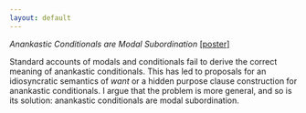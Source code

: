 ```yaml
---
layout: default
---
```


*Anankastic Conditionals are Modal Subordination* [[poster]](static/poster_macsim.pdf) 

Standard accounts of modals and conditionals fail to derive the correct meaning of anankastic conditionals. This has led to proposals for an idiosyncratic semantics of *want* or a hidden purpose clause construction for anankastic conditionals. I argue that the problem is more general, and so is its solution: anankastic conditionals are modal subordination. 

